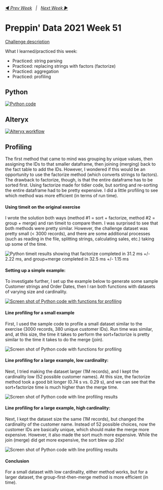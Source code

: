 <h6><a href="..\preppin-data-2021-50\README.md">◀  Prev Week</a>&nbsp;&nbsp;&nbsp;|&nbsp;&nbsp;&nbsp;<a href="..\preppin-data-2021-52\README.md">Next Week  ▶</a></h6>

# Preppin' Data 2021 Week 51

[Challenge description](https://preppindata.blogspot.com/2021/12/2021-week-51-departmental-december-it.html)

What I learned/practiced this week:
* Practiced: string parsing
* Practiced: replacing strings with factors (factorize)
* Practiced: aggregation
* Practiced: profiling

## Python
<a href="preppin-data-2021-51.py">
<img src="img-python-code-2021-51.png?raw=true" alt="Python code">
</a>

## Alteryx
<a href="preppin-data-2021-51.yxzp">
<img src="img-alteryx-2021-51.png?raw=true" alt="Alteryx workflow">
</a>

## Profiling

The first method that came to mind was grouping by unique values, then assigning the IDs to that smaller dataframe, then joining (merging) back to the fact table to add the IDs. However, I wondered if this would be an opportunity to use the factorize method (which converts strings to factors). The drawback to factorize, though, is that the entire dataframe has to be sorted first. Using factorize made for tidier code, but sorting and re-sorting the entire dataframe had to be pretty expensive. I did a little profiling to see which method was more efficient (in terms of run time). 

#### Using timeit on the original exercise
I wrote the solution both ways (method #1 = sort + factorize, method #2 = group + merge) and ran timeit to compare them. I was surprised to see that both methods were pretty similar. However, the challenge dataset was pretty small (< 3000 records), and there are some additional processes (such as reading in the file, splitting strings, calculating sales, etc.) taking up some of the time.

<img src="./profiling/img-profiling-01-timeit.png?raw=true" alt="Python timeit results showing that factorize completed in 31.2 ms +/- 2.22 ms, and group+merge completed in 32.5 ms +/- 1.15 ms">

#### Setting up a simple example:
To investigate further, I set up the example below to generate some sample Customer strings and Order Dates, then I ran both functions with datasets of varying size and cardinality.

<a href="./profiling/preppin-data-2021-51-profiling-example.py">
<img src="./profiling/img-profiling-02-test-code.png?raw=true" alt="Screen shot of Python code with functions for profiling">
</a>

#### Line profiling for a small example
First, I used the sample code to profile a small dataset similar to the exercise (3000 records, 380 unique customer IDs). Run time was similar, and, at this size, the time it takes to perform the sort+factorize is pretty similar to the time it takes to do the merge (join).

<img src="./profiling/img-profiling-03-small-example.png?raw=true" alt="Screen shot of Python code with functions for profiling">

#### Line profiling for a large example, low cardinality:
Next, I tried making the dataset larger (1M records), and I kept the cardinality low (52 possible customer names). At this size, the factorize method took a good bit longer (0.74 s vs. 0.29 s), and we can see that the sort+factorize time is much higher than the merge time.

<img src="./profiling/img-profiling-04-low-cardinality.png?raw=true" alt="Screen shot of Python code with line profiling results">

#### Line profiling for a large example, high cardinality:
Next, I kept the dataset size the same (1M records), but changed the cardinality of the customer name. Instead of 52 possible choices, now the customer IDs are basically unique, which should make the merge more expensive. However, it also made the sort much more expensive. While the join (merge) did get more expensive, the sort blew up 20x!

<img src="./profiling/img-profiling-05-high-cardinality.png?raw=true" alt="Screen shot of Python code with line profiling results">

#### Conclusion

For a small dataset with low cardinality, either method works, but for a larger dataset, the group-first-then-merge method is more efficient (in time).
